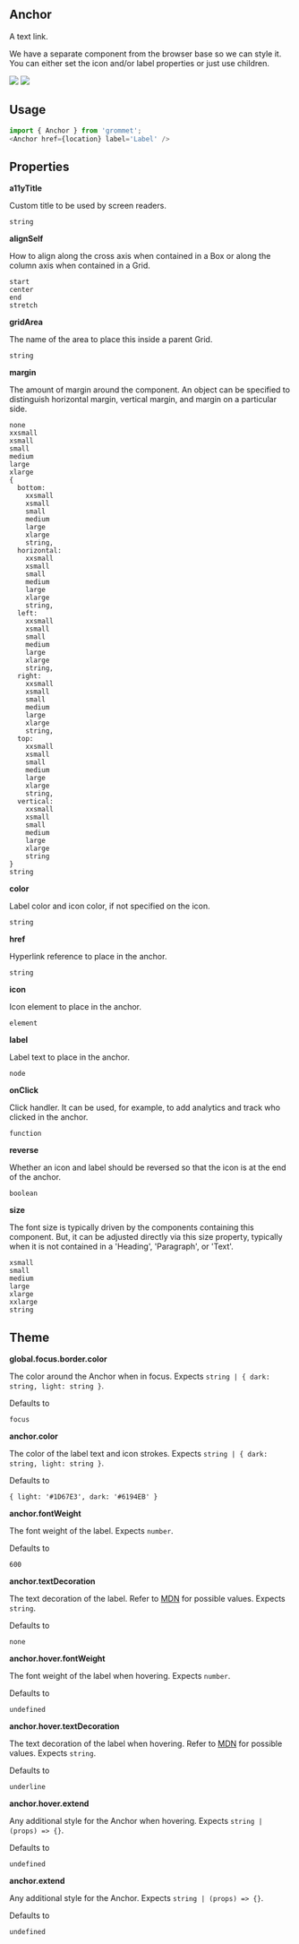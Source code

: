 ## Anchor
A text link.

We have a separate component from the browser
base so we can style it. You can either set the icon and/or label properties
or just use children.

[![](https://cdn-images-1.medium.com/fit/c/120/120/1*TD1P0HtIH9zF0UEH28zYtw.png)](https://storybook.grommet.io/?selectedKind=Anchor&full=0&addons=0&stories=1&panelRight=0) [![](https://codesandbox.io/static/img/play-codesandbox.svg)](https://codesandbox.io/s/github/grommet/grommet-sandbox?initialpath=anchor&module=%2Fsrc%2FAnchor.js)
## Usage

```javascript
import { Anchor } from 'grommet';
<Anchor href={location} label='Label' />
```

## Properties

**a11yTitle**

Custom title to be used by screen readers.

```
string
```

**alignSelf**

How to align along the cross axis when contained in
      a Box or along the column axis when contained in a Grid.

```
start
center
end
stretch
```

**gridArea**

The name of the area to place
    this inside a parent Grid.

```
string
```

**margin**

The amount of margin around the component. An object can
      be specified to distinguish horizontal margin, vertical margin, and
      margin on a particular side.

```
none
xxsmall
xsmall
small
medium
large
xlarge
{
  bottom: 
    xxsmall
    xsmall
    small
    medium
    large
    xlarge
    string,
  horizontal: 
    xxsmall
    xsmall
    small
    medium
    large
    xlarge
    string,
  left: 
    xxsmall
    xsmall
    small
    medium
    large
    xlarge
    string,
  right: 
    xxsmall
    xsmall
    small
    medium
    large
    xlarge
    string,
  top: 
    xxsmall
    xsmall
    small
    medium
    large
    xlarge
    string,
  vertical: 
    xxsmall
    xsmall
    small
    medium
    large
    xlarge
    string
}
string
```

**color**

Label color and icon color, if not specified on the icon.

```
string
```

**href**

Hyperlink reference to place in the anchor.

```
string
```

**icon**

Icon element to place in the anchor.

```
element
```

**label**

Label text to place in the anchor.

```
node
```

**onClick**

Click handler. It can be used, for example, 
        to add analytics and track who clicked in the anchor.

```
function
```

**reverse**

Whether an icon and label should be reversed so that the
        icon is at the end of the anchor.

```
boolean
```

**size**

The font size is typically driven by the components containing
this component. But, it can be adjusted directly via this size property, typically
when it is not contained in a 'Heading', 'Paragraph', or 'Text'.

```
xsmall
small
medium
large
xlarge
xxlarge
string
```
  
## Theme
  
**global.focus.border.color**

The color around the Anchor when in focus. Expects `string | { dark: string, light: string }`.

Defaults to

```
focus
```

**anchor.color**

The color of the label text and icon strokes. Expects `string | { dark: string, light: string }`.

Defaults to

```
{ light: '#1D67E3', dark: '#6194EB' }
```

**anchor.fontWeight**

The font weight of the label. Expects `number`.

Defaults to

```
600
```

**anchor.textDecoration**

The text decoration of the label. Refer to [MDN](https://developer.mozilla.org/en-US/docs/Web/CSS/text-decoration) for possible values. Expects `string`.

Defaults to

```
none
```

**anchor.hover.fontWeight**

The font weight of the label when hovering. Expects `number`.

Defaults to

```
undefined
```

**anchor.hover.textDecoration**

The text decoration of the label when hovering. Refer to [MDN](https://developer.mozilla.org/en-US/docs/Web/CSS/text-decoration) for possible values. Expects `string`.

Defaults to

```
underline
```

**anchor.hover.extend**

Any additional style for the Anchor when hovering. Expects `string | (props) => {}`.

Defaults to

```
undefined
```

**anchor.extend**

Any additional style for the Anchor. Expects `string | (props) => {}`.

Defaults to

```
undefined
```
